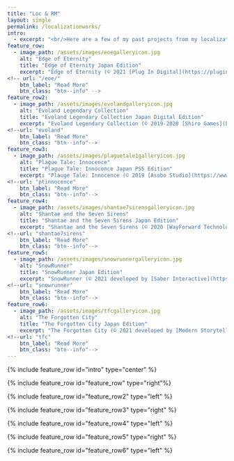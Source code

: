 ```yaml
---
title: "Loc & RM"
layout: single
permalink: /localizationworks/
intro: 
  - excerpt: "<br/>Here are a few of my past projects from my localization and release management days."
feature_row:
  - image_path: /assets/images/eoegalleryicon.jpg
    alt: "Edge of Eternity"
    title: "Edge of Eternity Japan Edition"
    excerpt: "Edge of Eternity (© 2021 [Plug In Digital](https://plugindigital.com/ )) game localization & release planning, including full Japanese voiceover work."
<!-- url: "/eoe/"
    btn_label: "Read More"
    btn_class: "btn--info" -->
feature_row2:
  - image_path: /assets/images/evolandgalleryicon.jpg
    alt: "Evoland Legendary Collection"
    title: "Evoland Legendary Collection Japan Digital Edition"
    excerpt: "Evoland Legendary Collection (© 2019-2020 [Shiro Games](https://shirogames.com/ )) game localization coordination."
<!--url: "evoland"
    btn_label: "Read More"
    btn_class: "btn--info"-->
feature_row3:
  - image_path: /assets/images/plaguetale1galleryicon.jpg
    alt: "Plague Tale: Innocence"
    title: "Plague Tale: Innocence Japan PS5 Edition"
    excerpt: "Plauge Tale: Innocence (© 2019 [Asobo Studio](https://www.asobostudio.com/ ) and [Focus Entertainment](https://www.focus-entmt.com/en-us )) last minute first party product certification."
<!--url: "ptinnocence"
    btn_label: "Read More"
    btn_class: "btn--info"-->
feature_row4:
  - image_path: /assets/images/shantae7sirensgalleryicon.jpg
    alt: "Shantae and the Seven Sirens"
    title: "Shantae and the Seven Sirens Japan Edition"
    excerpt: "Shantae and the Seven Sirens (© 2020 [WayForward Technologies Inc.](https://wayforward.com/ )) game localization & release planning."
<!--url: "shantae7sirens"
    btn_label: "Read More"
    btn_class: "btn--info"-->
feature_row5:
  - image_path: /assets/images/snowrunnergalleryicon.jpg
    alt: "SnowRunner"
    title: "SnowRunner Japan Edition"
    excerpt: "SnowRunner (© 2021 developed by [Saber Interactive](https://saber3d.com/) and published by [Focus Entertainment](https://www.focus-entmt.com/en-us )) release planning and post-release management."
<!--url: "snowrunner"
    btn_label: "Read More"
    btn_class: "btn--info"-->
feature_row6:
  - image_path: /assets/images/tfcgalleryicon.jpg
    alt: "The Forgotten City"
    title: "The Forgotten City Japan Edition"
    excerpt: "The Forgotten City (© 2021 developed by [Modern Storyteller](https://modern-storyteller.com/) and published by [Plug In Digital](https://plugindigital.com/ )) first party product certification."
<!--url: "tfc"
    btn_label: "Read More"
    btn_class: "btn--info"-->
---
```


{% include feature_row id="intro" type="center" %}

{% include feature_row id="feature_row" type="right"%}

{% include feature_row id="feature_row2" type="left" %}

{% include feature_row id="feature_row3" type="right" %}

{% include feature_row id="feature_row4" type="left" %}

{% include feature_row id="feature_row5" type="right" %}

{% include feature_row id="feature_row6" type="left" %}